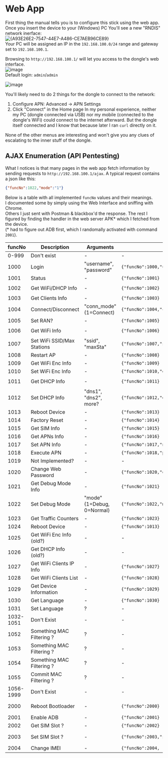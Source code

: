 # Web App
First thing the manual tells you is to configure this stick using the web app.  
Once you insert the device to your (Windows) PC You'll see a new "RNDIS" network inerface:  
![{A93E26E2-7547-44E7-A486-CE7AEB96CE89}](https://github.com/user-attachments/assets/a52ea109-4e89-468e-85a3-aa4b71642219)  
Your PC will be assigned an IP in the `192.168.100.0/24` range and gateway set to `192.168.100.1`.

Browsing to `http://192.168.100.1/` will let you access to the dongle's web interface.  
![image](https://github.com/user-attachments/assets/97484a6e-c8c2-4e53-8850-b55d1c06e018)  
Default login: `admin`/`admin`  
  
![image](https://github.com/user-attachments/assets/9a070fc1-8726-48a1-8477-c1d900ede00c)

You'll likely need to do 2 things for the dongle to connect to the network:
1. Configure APN: Advanced -> APN Settings 
2. Click "Connect" in the Home page
In my personal experience, neither my PC (dongle connected via USB) nor my mobile (connected to the dongle's WiFi) could connect to the internet afterward.
But the dongle itself connected and I know that because later I ran `curl` directly on it.

None of the other menus are interesting and won't give you any clues of escalating to the inner stuff of the dongle.

## AJAX Enumeration (API Pentesting)
What I notices is that many pages in the web app fetch information by sending requests to `http://192.168.100.1/ajax`.
A typical request contains a json like this:
```json
{"funcNo":1022,"mode":"1"}
```

Below is a table with all implemented `funcNo` values and their meanings.  
I documented some by simply using the Web Interface and sniffing with Chrome.  
Others I just sent with Postman & blackbox'd the response.
The rest I figured by finding the handler in the web server APK* which I fetched from the device.   
(* had to figure out ADB first, which I randomally activated with command `2001`).

|funcNo|Description|Arguments         |Example Req|Example Resp| Related URL/Remarks |
|------|-----------|------------------|-----------|------------|-------------|
|0-999 | Don't exist| -               | -         | -          | - |
| 1000 | Login     | "username", "password"                  |```{"funcNo":1000,"username":"admin","password":"admin"}```|```{"results":[{"net_mode":0,"fwversion":"UZ801-V3.4.3","conn_mode":"1","imei":"8666800660#####"}],"error_info":"none","flag":"1"}```| - |
| 1001 | Status     | -                                      |```{"funcNo":1001}```|```{"results":[{"oper":"","netstatus":"Disconnected","netmode":"UNKNOWN","rssi":0}],"error_info":"none","flag":"1"}```| - |
| 1002 | Get WiFi/DHCP Info | -                                   |```{"funcNo":1002}```|```{"results":[{"dns1":"8.8.8.8","ssid":"4G-UFI-1DE","dns2":"8.8.8.8","mask":"255.255.255.0","pwd":"1234567890","wlan_ip":"192.168.100.1","IP":"192.168.100.1"}],"error_info":"none","flag":"1"}```| - |
| 1003 | Get Clients Info | -                                |```{"funcNo":1003}```|```{"results":[{"up_bytes":0,"maxSta":10,"client_num":0,"down_bytes":0}],"error_info":"none","flag":"1"}```| - |
| 1004 | Connect/Disconnect | "conn_mode" (1=Connect)        |```{"funcNo":1004,"conn_mode":"1"}```|```{"error_info":"none","flag":"1"}```| - |
| 1005 | Set RAN?  | -                                       |```{"funcNo":1005}```| - |
| 1006 | Get WiFi Info | -                                   |```{"funcNo":1006}```|```{"results":[{"maxSta":10,"client_num":0,"ssid":"4G-UFI-1DE","ssid_flag":"1","mac":"a0:23:5b:3c:a1:de","wifi_status":"1","channel":6,"ip":"192.168.100.1","mode":"n"}],"error_info":"none","flag":"1"}```| - |
| 1007 | Set WiFi SSID/Max Stations | "ssid", "maxSta"       |```{"funcNo":1007,"ssid":"4G-UFI-1DE","maxSta":"10"}: ```|```{"error_info":"none","flag":"1"}```| - |
| 1008 | Restart AP| -                                       |```{"funcNo":1008}```|```{"error_info":"none","flag":"1"}```| - |
| 1009 | Get WiFi Enc Info | -                               |```{"funcNo":1009}```|```{"results":[{"pwd":"1234567890","encryp_type":4}],"error_info":"none","flag":"1"}```| - |
| 1010 | Set WiFi Enc Info | -                               |```{"funcNo":1010,"encryp_type":"4","pwd":"1234567890"}: ```|```{"error_info":"none","flag":"1"}```| - |
| 1011 | Get DHCP Info | -                                   |```{"funcNo":1011}```|```{"results":[{"device_arr":[],"dns1":"8.8.8.8","dns2":"8.8.8.8","range_low":"192.168.100.100","range_high":"192.168.100.200","ip":"192.168.100.1"}],"error_info":"none","flag":"1"}```| - |
| 1012 | Set DHCP Info | "dns1", "dns2", more?               |```{"funcNo":1012,"dns1":"8.8.8.8","dns2":"8.8.8.8"}```|```{"error_info":"none","flag":"1"}```| - |
| 1013 | Reboot Device | -                                   |```{"funcNo":1013}```|```NOTHING! Device Reboots```| http://192.168.100.1/deviceOperation.html |
| 1014 | Factory Reset | -                               |```{"funcNo":1014}```|```{"error_info":"none","flag":"1"}```| http://192.168.100.1/deviceOperation.html |
| 1015 | Get SIM Info | -                                    |```{"funcNo":1015}```|```{"results":[{"sim_status":"Absent"}],"error_info":"none","flag":"1"}```| - |
| 1016 | Get APNs Info | -                                   |```{"funcNo":1016}```|```{"results":[{"info_arr":[],"profile_num":0}],"error_info":"none","flag":"1"}```| - |
| 1017 | Set APN Info | -                                    |```{"funcNo":1017,"no":"1","name":"a","apn":"b","user":"c","pwd":"d","auth":"0"}: ```|```{"error_info":"none","flag":"1"}```| - |
| 1018 | Execute APN | -                                     |```{"funcNo":1018,"profile_num":"1"}```|```{"error_info":"none","flag":"1"}```| - |
| 1019 | Not Implemented? | -                                | - | - | - |
| 1020 | Change Web Password | -                             |```{"funcNo":1020,"oldpwd":"admin","newpwd":"abc"}: ```|```{"error_info":"none","flag":"1"}```| - |
| 1021 | Get Debug Mode Info | -                             |```{"funcNo":1021}```|```{"results":[{"mode":"0"}],"error_info":"none","flag":"1"}```| - |
| 1022 | Set Debug Mode | "mode" (1=Debug, 0=Normal)         |```{"funcNo":1022,"mode":"1"}```|```{"error_info":"none","flag":"1"}``` | http://192.168.100.1/ms.html |
| 1023 | Get Traffic Counters | -                            |```{"funcNo":1023}```|```{"results":[{"up_bytes":0,"down_bytes":0}],"error_info":"none","flag":"1"}```| - |
| 1024 | Reboot Device | -                                   |```{"funcNo":1013}```|```NOTHING! Device Reboots```| - |
| 1025 | Get WiFi Enc Info (old?) | -                        | - | - | - |
| 1026 | Get DHCP Info (old?) | -                            | - | - | - |
| 1027 | Get WiFi Clients IP Info | -                        |```{"funcNo":1027}```|```{"range_low":"192.168.100.100","range_high":"192.168.100.200","flag":"1","results":[{}],"error_info":"none"}```| - |
| 1028 | Get WiFi Clients List | -                           |```{"funcNo":1028}```|```{"results":[{"device_arr":[]}],"error_info":"none","flag":"1"}```| - |
| 1029 | Get Device Information | -                          |```{"funcNo":1029}```|```{"results":[{"manufacture":"Qualcomm Technology","dbm":" -67 dBm","fwversion":"V3.4.3","imei":"866680066017304"}],"error_info":"none","flag":"1"}```| http://192.168.100.1/deviceInformation.html |
| 1030 | Get Language | -                                    |```{"funcNo":1030}```|```{"results":[{"Language":"en"}],"error_info":"none","flag":"1"}```| - |
| 1031 | Set Language | ?                                    | - | - | - |
| 1032-1051 | Don't Exist | -                                | - | - | - |
| 1052 | Something MAC Filtering ? | ?                       | - | - | - |
| 1053 | Something MAC Filtering ? | ?                       | - | - | - |
| 1054 | Something MAC Filtering ? | ?                       | - | - | - |
| 1055 | Commit MAC Filtering ? | ?                          | - | - | - |
| 1056-1999 | Don't Exist | -                                | - | - | - |
| 2000 | Reboot Bootloader | -                               |```{"funcNo":2000}```|```NOTHING! Device Reboots```| http://192.168.100.1/reboot-bootloader.html |
| 2001 | Enable ADB | -                                      |```{"funcNo":2001}```| ? | http://192.168.100.1/usbdebug.html |
| 2002 | Get SIM Slot ? | -                                  |```{"funcNo":2002}```|```{"results":[{"simslot":"1"}],"error_info":"none","flag":"1"}``` |
| 2003 | Set SIM Slot ? | -                                  |```{"funcNo":2003,"simslot":"1","password":"abc"}```|```{"error_info":"password error!","flag":"0"}``` | Password is hard-coded to `admin8888`, does nothing regardless.|
| 2004 | Change IMEI | -                                     |```{"funcNo":2004, "imei":"123456789012345"}```|```{"error_info":"none","flag":"1"}``` |

